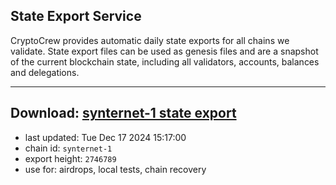 ## State Export Service
CryptoCrew provides automatic daily state exports for all chains we validate. State export files can be used as genesis files and are a snapshot of the current blockchain state, including all validators, accounts, balances and delegations.

---
**Download: [synternet-1 state export](https://dl-eu2.ccvalidators.com/SERVICE/synternet/synternet-1_export_2746789.json)**
---

- last updated: Tue Dec 17 2024 15:17:00
- chain id: `synternet-1`
- export height: `2746789`
- use for: airdrops, local tests, chain recovery
